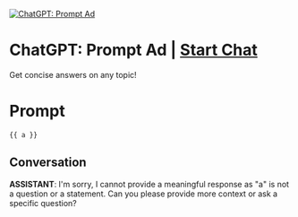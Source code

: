 
[![ChatGPT: Prompt Ad](https://flow-prompt-covers.s3.us-west-1.amazonaws.com/icon/vintage/vint_3.png)](https://gptcall.net/chat.html?data=%7B%22contact%22%3A%7B%22id%22%3A%22WMdUxFNYjREH19Tym6D5n%22%2C%22flow%22%3Atrue%7D%7D)
# ChatGPT: Prompt Ad | [Start Chat](https://gptcall.net/chat.html?data=%7B%22contact%22%3A%7B%22id%22%3A%22WMdUxFNYjREH19Tym6D5n%22%2C%22flow%22%3Atrue%7D%7D)
Get concise answers on any topic!

# Prompt

```
{{ a }}
```

## Conversation

**ASSISTANT**: I'm sorry, I cannot provide a meaningful response as "a" is not a question or a statement. Can you please provide more context or ask a specific question?


